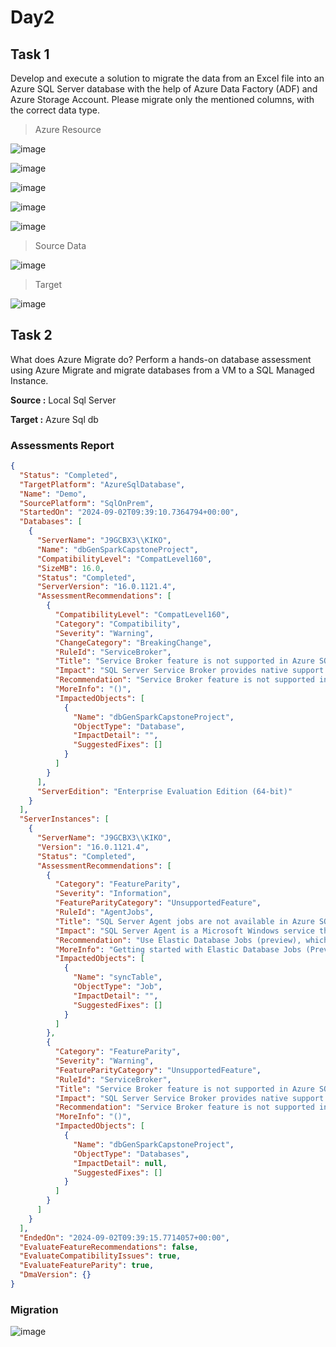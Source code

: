 # Day2
## Task 1
Develop and execute a solution to migrate the data from an Excel file into an Azure SQL Server
database with the help of Azure Data Factory (ADF) and Azure Storage Account. Please migrate only the
mentioned columns, with the correct data type.

> Azure Resource

![image](https://github.com/user-attachments/assets/5cbbd4d0-3e06-42b6-b9f7-9032048d7e98)

![image](https://github.com/user-attachments/assets/66ceb777-30f3-4891-a53e-b9718753e431)

![image](https://github.com/user-attachments/assets/e1b46a7d-f332-47fa-bdc1-e6b9aab605fd)

![image](https://github.com/user-attachments/assets/09feb1a0-f546-43de-b9d3-fb7cd1f70cb2)

![image](https://github.com/user-attachments/assets/5cde3b6d-dd70-41cd-80b1-12e2437c8daa)

>Source Data

![image](https://github.com/user-attachments/assets/16a31b8b-5a6a-4d5d-bc4e-56efa9b46472)

> Target

![image](https://github.com/user-attachments/assets/7583d461-270a-43e5-adea-0541d227db14)

## Task 2

What does Azure Migrate do? Perform a hands-on database assessment using Azure Migrate and
migrate databases from a VM to a SQL Managed Instance.

**Source :** Local Sql Server

**Target :** Azure Sql db

### Assessments Report

```json
{
  "Status": "Completed",
  "TargetPlatform": "AzureSqlDatabase",
  "Name": "Demo",
  "SourcePlatform": "SqlOnPrem",
  "StartedOn": "2024-09-02T09:39:10.7364794+00:00",
  "Databases": [
    {
      "ServerName": "J9GCBX3\\KIKO",
      "Name": "dbGenSparkCapstoneProject",
      "CompatibilityLevel": "CompatLevel160",
      "SizeMB": 16.0,
      "Status": "Completed",
      "ServerVersion": "16.0.1121.4",
      "AssessmentRecommendations": [
        {
          "CompatibilityLevel": "CompatLevel160",
          "Category": "Compatibility",
          "Severity": "Warning",
          "ChangeCategory": "BreakingChange",
          "RuleId": "ServiceBroker",
          "Title": "Service Broker feature is not supported in Azure SQL Database",
          "Impact": "SQL Server Service Broker provides native support for messaging and queuing applications in the SQL Server Database Engine. Service Broker feature is not supported in Azure SQL Database.",
          "Recommendation": "Service Broker feature is not supported in Azure SQL Database. Consider migrating to Azure SQL Managed Instance that supports service broker within the same instance. Alternatively, migrate to SQL Server on Azure Virtual Machine.",
          "MoreInfo": "()",
          "ImpactedObjects": [
            {
              "Name": "dbGenSparkCapstoneProject",
              "ObjectType": "Database",
              "ImpactDetail": "",
              "SuggestedFixes": []
            }
          ]
        }
      ],
      "ServerEdition": "Enterprise Evaluation Edition (64-bit)"
    }
  ],
  "ServerInstances": [
    {
      "ServerName": "J9GCBX3\\KIKO",
      "Version": "16.0.1121.4",
      "Status": "Completed",
      "AssessmentRecommendations": [
        {
          "Category": "FeatureParity",
          "Severity": "Information",
          "FeatureParityCategory": "UnsupportedFeature",
          "RuleId": "AgentJobs",
          "Title": "SQL Server Agent jobs are not available in Azure SQL Database",
          "Impact": "SQL Server Agent is a Microsoft Windows service that executes scheduled administrative tasks, which are called jobs in SQL Server. SQL Server Agent jobs are not available in Azure SQL Database.",
          "Recommendation": "Use Elastic Database Jobs (preview), which are the replacement for SQL Server Agent jobs in Azure SQL Database. Elastic Database Jobs for Azure SQL Database allow you to reliably execute T-SQL scripts that span multiple databases while automatically retrying and providing eventual completion guarantees.  Alternatively consider migrating to Azure SQL Managed Instance or SQL Server on Azure Virtual Machines.",
          "MoreInfo": "Getting started with Elastic Database Jobs (Preview) (https://docs.microsoft.com/en-us/azure/azure-sql/database/elastic-jobs-overview)",
          "ImpactedObjects": [
            {
              "Name": "syncTable",
              "ObjectType": "Job",
              "ImpactDetail": "",
              "SuggestedFixes": []
            }
          ]
        },
        {
          "Category": "FeatureParity",
          "Severity": "Warning",
          "FeatureParityCategory": "UnsupportedFeature",
          "RuleId": "ServiceBroker",
          "Title": "Service Broker feature is not supported in Azure SQL Database",
          "Impact": "SQL Server Service Broker provides native support for messaging and queuing applications in the SQL Server Database Engine. Service Broker feature is not supported in Azure SQL Database.",
          "Recommendation": "Service Broker feature is not supported in Azure SQL Database. Consider migrating to Azure SQL Managed Instance that supports service broker within the same instance. Alternatively, migrate to SQL Server on Azure Virtual Machine.",
          "MoreInfo": "()",
          "ImpactedObjects": [
            {
              "Name": "dbGenSparkCapstoneProject",
              "ObjectType": "Databases",
              "ImpactDetail": null,
              "SuggestedFixes": []
            }
          ]
        }
      ]
    }
  ],
  "EndedOn": "2024-09-02T09:39:15.7714057+00:00",
  "EvaluateFeatureRecommendations": false,
  "EvaluateCompatibilityIssues": true,
  "EvaluateFeatureParity": true,
  "DmaVersion": {}
}
```
### Migration
![image](https://github.com/user-attachments/assets/df95be0f-6012-43e4-b6d9-28d6dff4b1e9)


